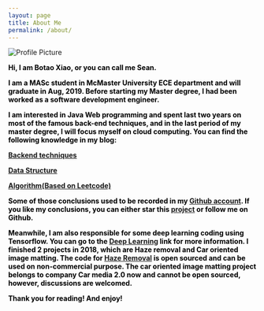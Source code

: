 ```yaml
---
layout: page
title: About Me
permalink: /about/
---
```


<img src="{{ site.baseurl }}/assets/index.png" title="Profile Picture" class="profile">

<div style="color:#000;size:20;font:Georgia;font-weight:bold">
<p>Hi, I am Botao Xiao, or you can call me Sean.</p>

<p>I am a MASc student in McMaster University ECE department and will graduate in Aug, 2019. Before starting my Master degree, I had been worked as a software development engineer.</p>

<p>I am interested in Java Web programming and spent last two years on most of the famous back-end techniques, and in the last period of my master degree, I will focus myself on cloud computing. You can find the following knowledge in my blog:</p>
<dl><a href="https://seanforfun.github.io/posts/">Backend techniques</a></dl>
<dl><a href="https://seanforfun.github.io/posts/">Data Structure</a></dl>
<dl><a href="https://seanforfun.github.io/leetcode/">Algorithm(Based on Leetcode)</a></dl>

<p>Some of those conclusions used to be recorded in my <a href="https://github.com/Seanforfun">Github account</a>. If you like my conclusions, you can either star this <a href="https://github.com/Seanforfun/Seanforfun.github.io">project</a> or follow me on Github.</p>

<p>Meanwhile, I am also responsible for some deep learning coding using Tensorflow. You can go to the <a href="https://seanforfun.github.io/DeepLearning/">Deep Learning</a> link for more information. I finished 2 projects in 2018, which are Haze removal and Car oriented image matting. The code for <a href="https://github.com/Seanforfun/Deep-Learning/tree/master/DehazeNet">Haze Removal</a> is open sourced and can be used on non-commercial purpose. The car oriented image matting project belongs to company Car media 2.0 now and cannot be open sourced, however, discussions are welcomed.

<p>Thank you for reading! And enjoy!</p>
